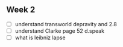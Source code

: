 ## Week 2
- [ ] understand transworld depravity and 2.8
- [ ] understand Clarke page 52 d.speak
- [ ] what is leibniz lapse